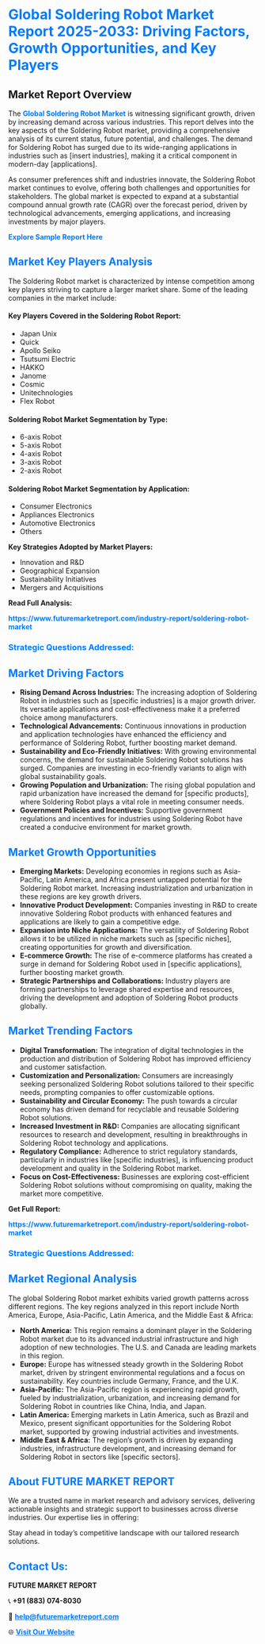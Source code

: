 <h1 style="color: #007BFF;">Global Soldering Robot Market Report 2025-2033: Driving Factors, Growth Opportunities, and Key Players</h1>

<section id="overview">
<h2>Market Report Overview</h2>
<p>The <a href="https://www.futuremarketreport.com/industry-report/soldering-robot-market" style="color: #007BFF; text-decoration: none;"><strong>Global Soldering Robot Market</strong></a> is witnessing significant growth, driven by increasing demand across various industries. This report delves into the key aspects of the Soldering Robot market, providing a comprehensive analysis of its current status, future potential, and challenges. The demand for Soldering Robot has surged due to its wide-ranging applications in industries such as [insert industries], making it a critical component in modern-day [applications].</p>
<p>As consumer preferences shift and industries innovate, the Soldering Robot market continues to evolve, offering both challenges and opportunities for stakeholders. The global market is expected to expand at a substantial compound annual growth rate (CAGR) over the forecast period, driven by technological advancements, emerging applications, and increasing investments by major players.</p>
</section>

<section id="overview">
<p><a href="https://www.futuremarketreport.com/request-sample/reportId=97086" style="color: #007BFF; text-decoration: none;"><strong>Explore Sample Report Here</strong></a></p>
</section>

<section id="key-players">
<h2 style="color: #007BFF;">Market Key Players Analysis</h2>
<p>The Soldering Robot market is characterized by intense competition among key players striving to capture a larger market share. Some of the leading companies in the market include:</p>
<h4>Key Players Covered in the Soldering Robot Report:</h4>
<ul><li>Japan Unix</li><li>Quick</li><li>Apollo Seiko</li><li>Tsutsumi Electric</li><li>HAKKO</li><li>Janome</li><li>Cosmic</li><li>Unitechnologies</li><li>Flex Robot</li></ul>
<h4>Soldering Robot Market Segmentation by Type:</h4>
<ul><li>6-axis Robot</li><li>5-axis Robot</li><li>4-axis Robot</li><li>3-axis Robot</li><li>2-axis Robot</li></ul>

<h4>Soldering Robot Market Segmentation by Application:</h4>
<ul><li>Consumer Electronics</li><li>Appliances Electronics</li><li>Automotive Electronics</li><li>Others</li></ul>
<p><strong>Key Strategies Adopted by Market Players:</strong></p>
<ul>
<li>Innovation and R&D</li>
<li>Geographical Expansion</li>
<li>Sustainability Initiatives</li>
<li>Mergers and Acquisitions</li>
</ul>
</section>

<section>
<p><strong>Read Full Analysis: </strong></p><a href="https://www.futuremarketreport.com/industry-report/soldering-robot-market" style="color: #007BFF; text-decoration: none;"><strong>https://www.futuremarketreport.com/industry-report/soldering-robot-market</strong></a>
<h3 style="color: #007BFF;">Strategic Questions Addressed:</h3>
</section>

<section id="driving-factors">
<h2 style="color: #007BFF;">Market Driving Factors</h2>
<ul>
<li><strong>Rising Demand Across Industries:</strong> The increasing adoption of Soldering Robot in industries such as [specific industries] is a major growth driver. Its versatile applications and cost-effectiveness make it a preferred choice among manufacturers.</li>
<li><strong>Technological Advancements:</strong> Continuous innovations in production and application technologies have enhanced the efficiency and performance of Soldering Robot, further boosting market demand.</li>
<li><strong>Sustainability and Eco-Friendly Initiatives:</strong> With growing environmental concerns, the demand for sustainable Soldering Robot solutions has surged. Companies are investing in eco-friendly variants to align with global sustainability goals.</li>
<li><strong>Growing Population and Urbanization:</strong> The rising global population and rapid urbanization have increased the demand for [specific products], where Soldering Robot plays a vital role in meeting consumer needs.</li>
<li><strong>Government Policies and Incentives:</strong> Supportive government regulations and incentives for industries using Soldering Robot have created a conducive environment for market growth.</li>
</ul>
</section>

<section id="growth-opportunities">
<h2 style="color: #007BFF;">Market Growth Opportunities</h2>
<ul>
<li><strong>Emerging Markets:</strong> Developing economies in regions such as Asia-Pacific, Latin America, and Africa present untapped potential for the Soldering Robot market. Increasing industrialization and urbanization in these regions are key growth drivers.</li>
<li><strong>Innovative Product Development:</strong> Companies investing in R&D to create innovative Soldering Robot products with enhanced features and applications are likely to gain a competitive edge.</li>
<li><strong>Expansion into Niche Applications:</strong> The versatility of Soldering Robot allows it to be utilized in niche markets such as [specific niches], creating opportunities for growth and diversification.</li>
<li><strong>E-commerce Growth:</strong> The rise of e-commerce platforms has created a surge in demand for Soldering Robot used in [specific applications], further boosting market growth.</li>
<li><strong>Strategic Partnerships and Collaborations:</strong> Industry players are forming partnerships to leverage shared expertise and resources, driving the development and adoption of Soldering Robot products globally.</li>
</ul>
</section>

<section id="trending-factors">
<h2 style="color: #007BFF;">Market Trending Factors</h2>
<ul>
<li><strong>Digital Transformation:</strong> The integration of digital technologies in the production and distribution of Soldering Robot has improved efficiency and customer satisfaction.</li>
<li><strong>Customization and Personalization:</strong> Consumers are increasingly seeking personalized Soldering Robot solutions tailored to their specific needs, prompting companies to offer customizable options.</li>
<li><strong>Sustainability and Circular Economy:</strong> The push towards a circular economy has driven demand for recyclable and reusable Soldering Robot solutions.</li>
<li><strong>Increased Investment in R&D:</strong> Companies are allocating significant resources to research and development, resulting in breakthroughs in Soldering Robot technology and applications.</li>
<li><strong>Regulatory Compliance:</strong> Adherence to strict regulatory standards, particularly in industries like [specific industries], is influencing product development and quality in the Soldering Robot market.</li>
<li><strong>Focus on Cost-Effectiveness:</strong> Businesses are exploring cost-efficient Soldering Robot solutions without compromising on quality, making the market more competitive.</li>
</ul>
</section>

<section>
<p><strong>Get Full Report: </strong></p><a href="https://www.futuremarketreport.com/industry-report/soldering-robot-market" style="color: #007BFF; text-decoration: none;"><strong>https://www.futuremarketreport.com/industry-report/soldering-robot-market</strong></a>
<h3 style="color: #007BFF;">Strategic Questions Addressed:</h3>
</section>


<section id="regional-analysis">
<h2 style="color: #007BFF;">Market Regional Analysis</h2>
<p>The global Soldering Robot market exhibits varied growth patterns across different regions. The key regions analyzed in this report include North America, Europe, Asia-Pacific, Latin America, and the Middle East & Africa:</p>
<ul>
<li><strong>North America:</strong> This region remains a dominant player in the Soldering Robot market due to its advanced industrial infrastructure and high adoption of new technologies. The U.S. and Canada are leading markets in this region.</li>
<li><strong>Europe:</strong> Europe has witnessed steady growth in the Soldering Robot market, driven by stringent environmental regulations and a focus on sustainability. Key countries include Germany, France, and the U.K.</li>
<li><strong>Asia-Pacific:</strong> The Asia-Pacific region is experiencing rapid growth, fueled by industrialization, urbanization, and increasing demand for Soldering Robot in countries like China, India, and Japan.</li>
<li><strong>Latin America:</strong> Emerging markets in Latin America, such as Brazil and Mexico, present significant opportunities for the Soldering Robot market, supported by growing industrial activities and investments.</li>
<li><strong>Middle East & Africa:</strong> The region’s growth is driven by expanding industries, infrastructure development, and increasing demand for Soldering Robot in sectors like [specific sectors].</li>
</ul>
</section>

<footer>
<h2 style="color: #007BFF;">About FUTURE MARKET REPORT</h2>
<p>We are a trusted name in market research and advisory services, delivering actionable insights and strategic support to businesses across diverse industries. Our expertise lies in offering:</p>

<p>Stay ahead in today’s competitive landscape with our tailored research solutions.</p>

<h2 style="color: #007BFF;">Contact Us:</h2>
<p><strong>FUTURE MARKET REPORT</strong></p>
<p>📞 <strong>+91 (883) 074-8030</strong></p>
<p>📧 <strong><a href="mailto:help@futuremarketreport.com" style="color: #007BFF;">help@futuremarketreport.com</a></strong></p>
<p>🌐 <strong><a href="https://www.futuremarketreport.com/" style="color: #007BFF;">Visit Our Website</a></strong></p>
</footer>